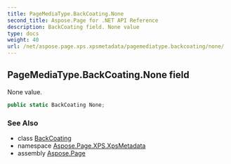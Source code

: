 ```yaml
---
title: PageMediaType.BackCoating.None
second_title: Aspose.Page for .NET API Reference
description: BackCoating field. None value
type: docs
weight: 40
url: /net/aspose.page.xps.xpsmetadata/pagemediatype.backcoating/none/
---
```

## PageMediaType.BackCoating.None field

None value.

```csharp
public static BackCoating None;
```

### See Also

* class [BackCoating](../)
* namespace [Aspose.Page.XPS.XpsMetadata](../../pagemediatype.backcoating/)
* assembly [Aspose.Page](../../../)


